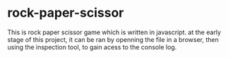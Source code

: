 # rock-paper-scissor

This is rock paper scissor game which is written in javascript. at the early stage of this project, it can be ran by openning the file in a browser, then using 
the inspection tool, to gain acess to the console log.
